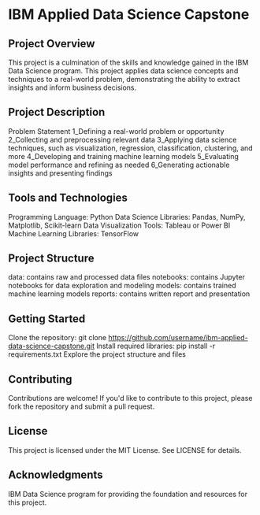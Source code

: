 # IBM Applied Data Science Capstone
## Project Overview
This project is a culmination of the skills and knowledge gained in the IBM Data Science program. This project applies data science concepts and techniques to a real-world problem, demonstrating the ability to extract insights and inform business decisions.

## Project Description
Problem Statement
1_Defining a real-world problem or opportunity
2_Collecting and preprocessing relevant data
3_Applying data science techniques, such as visualization, regression, classification, clustering, and more
4_Developing and training machine learning models
5_Evaluating model performance and refining as needed
6_Generating actionable insights and presenting findings
## Tools and Technologies
Programming Language: Python
Data Science Libraries: Pandas, NumPy, Matplotlib, Scikit-learn
Data Visualization Tools: Tableau or Power BI
Machine Learning Libraries: TensorFlow
## Project Structure
data: contains raw and processed data files
notebooks: contains Jupyter notebooks for data exploration and modeling
models: contains trained machine learning models
reports: contains written report and presentation
## Getting Started
Clone the repository: git clone https://github.com/username/ibm-applied-data-science-capstone.git
Install required libraries: pip install -r requirements.txt
Explore the project structure and files
## Contributing
Contributions are welcome! If you'd like to contribute to this project, please fork the repository and submit a pull request.

## License
This project is licensed under the MIT License. See LICENSE for details.

## Acknowledgments
IBM Data Science program for providing the foundation and resources for this project.
